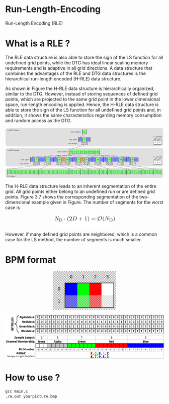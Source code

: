 # Run-Length-Encoding
Run-Length Encoding (RLE) 
# What is a RLE ?
The RLE data structure is also able to store the sign of the LS function for all undefined grid points, while the DTG has ideal linear scaling memory requirements and is adaptive in all grid directions. A data structure that combines the advantages of the RLE and DTG data structures is the hierarchical run-length encoded (H-RLE) data structure.

As shown in Figure the H-RLE data structure is hierarchically organized, similar to the DTG. However, instead of storing sequences of defined grid points, which are projected to the same grid point in the lower dimensional space, run-length encoding is applied. Hence, the H-RLE data structure is able to store the sign of the LS function for all undefined grid points and, in addition, it shows the same characteristics regarding memory consumption and random access as the DTG.
<p align="center">
<img src="Images/fig_36.png" alt="drawing1" width="1000">
</p>

The H-RLE data structure leads to an inherent segmentation of the entire grid. All grid points either belong to an undefined run or are defined grid points. Figure 3.7 shows the corresponding segmentation of the two-dimensional example given in Figure. The number of segments for the worst case is 
<p align="center">
<img src="Images/img377.png" alt="drawing1" width="200">
</p>
However, if many defined grid points are neighbored, which is a common case for the LS method, the number of segments is much smaller.

# BPM format 
<p align="center">
<img src="Images/bmp_format.png" alt="drawing1" width="200">
</p>
<p align="center">
<img src="Images/753px-BitfieldsSLN.svg.png" alt="drawing1" width="900">
</p>

# How to use ? 
```
gcc main.c
./a.out yourpicture.bmp
```
